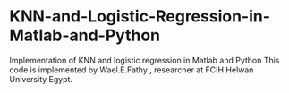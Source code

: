 # KNN-and-Logistic-Regression-in-Matlab-and-Python
Implementation of KNN and logistic regression in Matlab and Python 
This code is implemented by Wael.E.Fathy , researcher at FCIH Helwan University Egypt.
